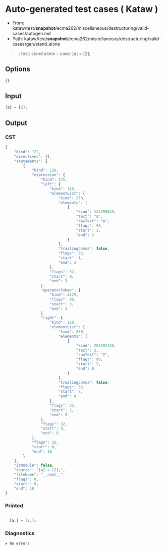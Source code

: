 # Auto-generated test cases ( Kataw )
- From: kataw/test/__snapshot__/ecma262/miscellaneous/destructuring/valid-cases/autogen.md
- Path: kataw/test/__snapshot__/ecma262/miscellaneous/destructuring/valid-cases/gen/stand_alone
> :: test: stand alone
> :: case: [a] = [2];
## Options

`````js
{}
`````
## Input

`````js
[a] = [2];
`````
## Output

### CST

```javascript
{
    "kind": 122,
    "directives": [],
    "statements": [
        {
            "kind": 120,
            "expression": {
                "kind": 125,
                "left": {
                    "kind": 119,
                    "elementList": {
                        "kind": 270,
                        "elements": [
                            {
                                "kind": 134299649,
                                "text": "a",
                                "rawText": "a",
                                "flags": 96,
                                "start": 1,
                                "end": 2
                            }
                        ],
                        "trailingComma": false,
                        "flags": 32,
                        "start": 1,
                        "end": 2
                    },
                    "flags": 32,
                    "start": 0,
                    "end": 3
                },
                "operatorToken": {
                    "kind": 4125,
                    "flags": 96,
                    "start": 3,
                    "end": 5
                },
                "right": {
                    "kind": 119,
                    "elementList": {
                        "kind": 270,
                        "elements": [
                            {
                                "kind": 201392130,
                                "text": 2,
                                "rawText": "2",
                                "flags": 96,
                                "start": 7,
                                "end": 8
                            }
                        ],
                        "trailingComma": false,
                        "flags": 32,
                        "start": 7,
                        "end": 8
                    },
                    "flags": 32,
                    "start": 5,
                    "end": 9
                },
                "flags": 32,
                "start": 0,
                "end": 9
            },
            "flags": 16,
            "start": 0,
            "end": 10
        }
    ],
    "isModule": false,
    "source": "[a] = [2];",
    "fileName": "__root__",
    "flags": 0,
    "start": 0,
    "end": 10
}
```

### Printed

```javascript

  [a,] = [2,];

```

### Diagnostics

```javascript
✔ No errors
```

